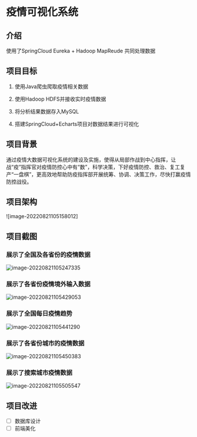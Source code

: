 # 疫情可视化系统
## 介绍

使用了SpringCloud Eureka + Hadoop MapReude 共同处理数据

## 项目目标

1. 使用Java爬虫爬取疫情相关数据

2. 使用Hadoop HDFS并接收实时疫情数据

3. 将分析结果数据存入MySQL

4. 搭建SpringCloud+Echarts项目对数据结果进行可视化

## 项目背景

通过疫情大数据可视化系统的建设及实施，使得从局部作战到中心指挥，让战“疫”指挥官对疫情防控心中有“数”，科学决策，下好疫情防控、救治、复工复产“一盘棋”，更高效地帮助防疫指挥部开展统筹、协调、决策工作，尽快打赢疫情防控战役。

## 项目架构

![image-20220821105158012]

## 项目截图

### 展示了全国及各省份的疫情数据

![image-20220821105247335](C:\Users\26057\Desktop\works\大数据实训\实训资料\COVID-19\_v_images\image-20220821105247335.png)

### 展示了各省份疫情境外输入数据

![image-20220821105429053](C:\Users\26057\Desktop\works\大数据实训\实训资料\COVID-19\_v_images\image-20220821105429053.png)

### 展示了全国每日疫情趋势

![image-20220821105441290](C:\Users\26057\Desktop\works\大数据实训\实训资料\COVID-19\_v_images\image-20220821105441290.png)

### 展示了各省份城市的疫情数据

![image-20220821105450383](C:\Users\26057\Desktop\works\大数据实训\实训资料\COVID-19\_v_images\image-20220821105450383.png)

### 展示了搜索城市疫情数据

![image-20220821105505547](C:\Users\26057\Desktop\works\大数据实训\实训资料\COVID-19\_v_images\image-20220821105505547.png)

## 项目改进

- [ ] 数据库设计
- [ ] 前端美化
